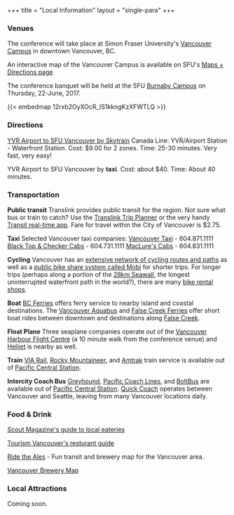 +++
title = "Local Information"
layout = "single-para"
+++

### Venues

The conference will take place at Simon Fraser University's [Vancouver Campus](https://www.sfu.ca/campuses/vancouver.html) in downtown Vancouver, BC. 

An interactive map of the Vancouver Campus is available on SFU's [Maps + Directions page](https://www.sfu.ca/campuses/maps-and-directions/vancouver-map.html)

The conference banquet will be held at the SFU [Burnaby Campus](https://www.sfu.ca/campuses/burnaby.html) on Thursday, 22-June, 2017.

{{< embedmap 12rxb2OyXOcR_IS1kkngKzXFWTLQ >}}

### Directions

[YVR Airport to SFU Vancouver by Skytrain](https://www.google.ca/maps/dir/YVR-Airport,+Richmond,+BC/Harbour+Centre,+West+Hastings+Street,+Vancouver,+BC/@49.2392857,-123.1800167,13z/data=!3m1!4b1!4m14!4m13!1m5!1m1!1s0x54860b35cf6b5445:0xa4e577cdca813aa5!2m2!1d-123.1781014!2d49.1942659!1m5!1m1!1s0x548671786785c251:0xa13de85753959110!2m2!1d-123.1119349!2d49.2846966!3e3) Canada Line: YVR/Airport Station - Waterfront Station. Cost: $9.00 for 2 zones. Time: 25-30 minutes. Very fast, very easy! 

YVR Airport to SFU Vancouver by **taxi**. Cost: about $40. Time: About 40 minutes.

### Transportation

**Public transit**
Translink provides public transit for the region. Not sure what bus or train to catch? Use the [Translink Trip Planner](http://tripplanning.translink.ca/) or the very handy [Transit real-time app](https://transitapp.com/). Fare for travel within the City of Vancouver is $2.75. 

**Taxi**
Selected Vancouver taxi companies:
[Vancouver Taxi](http://www.vancouvertaxi.cab/) - 604.871.1111
[Black Top & Checker Cabs](http://btccabs.ca/) - 604.731.1111
[MacLure's Cabs](https://www.maclurescabs.ca/) - 604.831.1111

**Cycling** 
Vancouver has an [extensive network of cycling routes and paths](http://vancouver.ca/streets-transportation/cycling-routes-maps-and-trip-planner.aspx) as well as a [public bike share system called Mobi](http://vancouver.ca/streets-transportation/public-bike-share-system.aspx) for shorter trips. For longer trips (perhaps along a portion of the [28km Seawall](http://vancouver.ca/parks-recreation-culture/seawall.aspx), the longest uninterrupted waterfront path in the world?), there are many [bike rental shops](https://www.google.ca/search?q=bike+rental+vancouver&oq=bike+rental+vancouver&aqs=chrome..69i57j0l5.4375j0j7&sourceid=chrome&ie=UTF-8#q=bike+rental+vancouver&rflfq=1&rlha=0&rllag=49279207,-123122149,2007&tbm=lcl&tbs=lrf:!2m1!1e2!2m1!1e3!3sEAE,lf:1,lf_ui:10&rlfi=hd:;si:;mv:!1m3!1d12538.449380626442!2d-123.12634154738771!3d49.284441572200585!3m2!1i1500!2i925!4f13.1;tbs:lrf:!2m1!1e2!2m1!1e3!3sEAE,lf:1,lf_ui:10). 

**Boat**
[BC Ferries](http://www.bcferries.com/) offers ferry service to nearby island and coastal destinations. The [Vancouver Aquabus](http://theaquabus.com/) and [False Creek Ferries](http://www.granvilleislandferries.bc.ca/) offer short boat rides between downtown and destinations along [False Creek](https://www.google.ca/maps/place/False+Creek/@49.2757354,-123.1415827,14z/data=!3m1!4b1!4m5!3m4!1s0x548673d6a4eb7d2b:0x3214eea038e80fc0!8m2!3d49.2698701!4d-123.1247632). 

**Float Plane**
Three seaplane companies operate out of the [Vancouver Harbour Flight Centre](http://vhfc.ca/) (a 10 minute walk from the conference venue) and [Helijet](http://helijet.com/) is nearby as well. 

**Train**
[VIA Rail](http://www.viarail.ca/en), [Rocky Mountaineer](https://www.rockymountaineer.com/), and [Amtrak](https://www.amtrak.com/home) train service is available out of [Pacific Central Station](https://en.wikipedia.org/wiki/Pacific_Central_Station). 

**Intercity Coach Bus**
[Greyhound](https://www.greyhound.ca/), [Pacific Coach Lines](http://www.pacificcoach.com/), and [BoltBus](https://www.boltbus.com/) are available out of [Pacific Central Station](https://en.wikipedia.org/wiki/Pacific_Central_Station). [Quick Coach](http://www.quickcoach.com/) operates between Vancouver and Seattle, leaving from many Vancouver locations daily. 

### Food & Drink

[Scout Magazine's guide to local eateries](http://scoutmagazine.ca/community/food/)

[Tourism Vancouver's resturant guide](https://www.tourismvancouver.com/restaurants/)

[Ride the Ales](https://www.lgeo.co/blog/2017/2/27/ride-the-ales-a-brewery-map-for-modern-times) - Fun transit and brewery map for the Vancouver area. 

[Vancouver Brewery Map](http://craftbeervancouver.ca/breweries/)

### Local Attractions

Coming soon.
